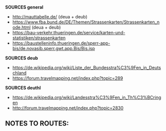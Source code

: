 ﻿**SOURCES general**
- http://mauttabelle.de/ (deua + deub)
- https://www.fba.bund.de/DE/Themen/Strassenkarten/Strassenkarten_node.html (deua + deub)
- https://bau-verkehr.thueringen.de/service/karten-und-statistiken/strassenkarten
- https://baustelleninfo.thueringen.de/sperr-app-bis/de.novasib.sperr.gwt.app.Bis/Bis.jsp

**SOURCES deub**
- https://de.wikipedia.org/wiki/Liste_der_Bundesstra%C3%9Fen_in_Deutschland
- https://forum.travelmapping.net/index.php?topic=289

**SOURCES deuthl**
- https://de.wikipedia.org/wiki/Landesstra%C3%9Fen_in_Th%C3%BCringen
- http://forum.travelmapping.net/index.php?topic=2830

**NOTES TO ROUTES:**
- 
